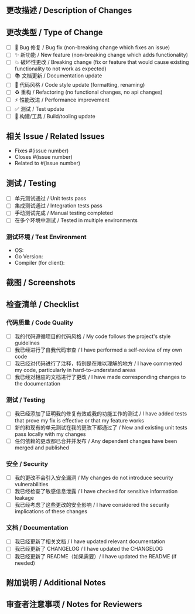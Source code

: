 ## 更改描述 / Description of Changes
<!-- 简要描述此 PR 的更改内容 / Briefly describe what this PR changes -->

## 更改类型 / Type of Change
<!-- 选择适用的选项 / Select applicable options -->
- [ ] 🐛 Bug 修复 / Bug fix (non-breaking change which fixes an issue)
- [ ] ✨ 新功能 / New feature (non-breaking change which adds functionality)
- [ ] 💥 破坏性更改 / Breaking change (fix or feature that would cause existing functionality to not work as expected)
- [ ] 📚 文档更新 / Documentation update
- [ ] 🎨 代码风格 / Code style update (formatting, renaming)
- [ ] ♻️ 重构 / Refactoring (no functional changes, no api changes)
- [ ] ⚡ 性能改进 / Performance improvement
- [ ] ✅ 测试 / Test update
- [ ] 🔧 构建/工具 / Build/tooling update

## 相关 Issue / Related Issues
<!-- 链接到相关的 issue / Link to related issues -->
- Fixes #(issue number)
- Closes #(issue number)
- Related to #(issue number)

## 测试 / Testing
<!-- 描述您如何测试了这些更改 / Describe how you tested these changes -->
- [ ] 单元测试通过 / Unit tests pass
- [ ] 集成测试通过 / Integration tests pass
- [ ] 手动测试完成 / Manual testing completed
- [ ] 在多个环境中测试 / Tested in multiple environments

### 测试环境 / Test Environment
- OS: 
- Go Version: 
- Compiler (for client): 

## 截图 / Screenshots
<!-- 如果适用，请添加截图 / If applicable, add screenshots -->

## 检查清单 / Checklist
<!-- 在提交 PR 之前，请确保完成以下检查 / Before submitting this PR, please make sure -->

### 代码质量 / Code Quality
- [ ] 我的代码遵循项目的代码风格 / My code follows the project's style guidelines
- [ ] 我已经进行了自我代码审查 / I have performed a self-review of my own code
- [ ] 我已经对代码进行了注释，特别是在难以理解的地方 / I have commented my code, particularly in hard-to-understand areas
- [ ] 我已经对相应的文档进行了更改 / I have made corresponding changes to the documentation

### 测试 / Testing
- [ ] 我已经添加了证明我的修复有效或我的功能工作的测试 / I have added tests that prove my fix is effective or that my feature works
- [ ] 新的和现有的单元测试在我的更改下都通过了 / New and existing unit tests pass locally with my changes
- [ ] 任何依赖的更改都已合并并发布 / Any dependent changes have been merged and published

### 安全 / Security
- [ ] 我的更改不会引入安全漏洞 / My changes do not introduce security vulnerabilities
- [ ] 我已经检查了敏感信息泄露 / I have checked for sensitive information leakage
- [ ] 我已经考虑了这些更改的安全影响 / I have considered the security implications of these changes

### 文档 / Documentation
- [ ] 我已经更新了相关文档 / I have updated relevant documentation
- [ ] 我已经更新了 CHANGELOG / I have updated the CHANGELOG
- [ ] 我已经更新了 README（如果需要）/ I have updated the README (if needed)

## 附加说明 / Additional Notes
<!-- 任何其他相关信息 / Any other relevant information -->

## 审查者注意事项 / Notes for Reviewers
<!-- 审查者应该特别注意什么？ / What should reviewers pay special attention to? -->
